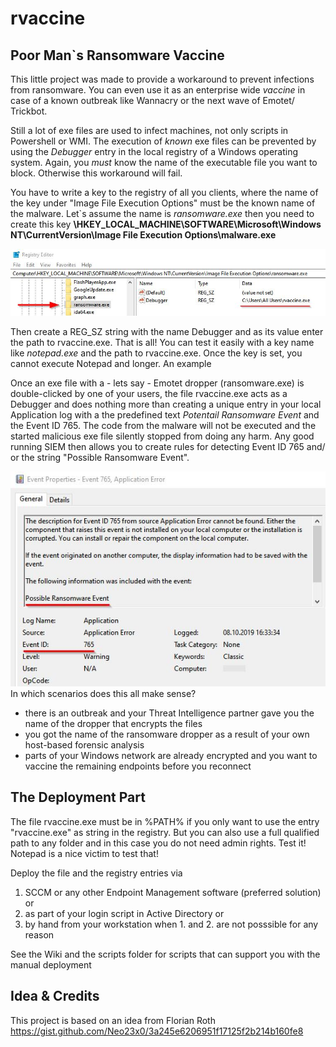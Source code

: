 # rvaccine
## Poor Man`s Ransomware Vaccine

This little project was made to provide a workaround to prevent infections from ransomware. You can even use it as an enterprise wide *vaccine* in case of a known outbreak like Wannacry or the next wave of Emotet/ Trickbot. 

Still a lot of exe files are used to infect machines, not only scripts in Powershell or WMI. The execution of *known* exe files can be prevented by using the *Debugger* entry in the local registry of a Windows operating system. Again, you *must* know the name of the executable file you want to block. Otherwise this workaround will fail.

You have to write a key to the registry of all you clients, where the name of the key under "Image File Execution Options" must be the known name of the malware. Let`s assume the name is *ransomware.exe* then you need to create this key
**\HKEY_LOCAL_MACHINE\SOFTWARE\Microsoft\Windows NT\CurrentVersion\Image File Execution Options\malware.exe**

![Example](reg.jpg?raw=true "Example")

Then create a REG_SZ string with the name Debugger and as its value enter the path to rvaccine.exe. That is all!
You can test it easily with a key name like *notepad.exe* and the path to rvaccine.exe. Once the key is set, you cannot execute Notepad  and longer. An example 

Once an exe file with a - lets say - Emotet dropper (ransomware.exe) is double-clicked by one of your users, the file rvaccine.exe acts as a Debugger and does nothing more than creating a unique entry in your local Application log with a the predefined text *Potentail Ransomware Event* and the  Event ID 765. The code from the malware will not be executed and the started malicious exe file silently stopped from doing any harm. Any good running SIEM then allows you to create rules for detecting Event ID 765 and/ or the string "Possible Ransomware Event".

![Example](screenshot.jpg?raw=true "Example")
In which scenarios does this all make sense?
- there is an outbreak and your Threat Intelligence partner gave you the name of the dropper that encrypts the files
- you got the name of the ransomware dropper as a result of your own host-based forensic analysis
- parts of your Windows network are already encrypted and you want to vaccine the remaining endpoints before you reconnect


## The Deployment Part

The file rvaccine.exe must be in %PATH% if you only want to use the entry "rvaccine.exe" as string in the registry. But you can also use a full qualified path to any folder and in this case you do not need admin rights. Test it! Notepad is a nice victim to test that!

Deploy the file and the registry entries via
1. SCCM or any other Endpoint Management software (preferred solution) or 
2. as part of your login script in Active Directory or
3. by hand from your workstation when 1. and 2. are not posssible for any reason

See the Wiki and the scripts folder for scripts that can support you with the manual deployment

## Idea & Credits

This project is based on an idea from Florian Roth https://gist.github.com/Neo23x0/3a245e6206951f17125f2b214b160fe8

